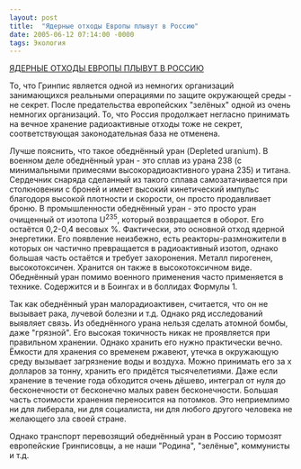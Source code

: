 ```yaml
---
layout: post
title:  "Ядерные отходы Европы плывут в Россию"
date: 2005-06-12 07:14:00 -0000
tags: Экология
---
```


<a href="http://ecoportal.ru/news.php?id=14630">ЯДЕРНЫЕ ОТХОДЫ ЕВРОПЫ ПЛЫВУТ В РОССИЮ</a>

То, что Гринпис является одной из немногих организаций занимающихся реальными операциями по защите окружающей среды - не секрет. После предательства европейских "зелёных" одной из очень немногих организаций. 
То, что Россия продолжает негласно принимать на вечное хранение радиоактивные отходы тоже не секрет, соответствующая законодательная база не отменена.

Лучше пояснить, что такое обеднённый уран (Depleted uranium). В военном деле обеднённый уран - это сплав из урана 238 (с  минимальными примесями высокорадиоактивного урана 235) и титана. Сердечник снаряда сделанный из такого сплава самозатачивается при столкновении с броней и имеет высокий кинетический импульс благодоря высокой плотности и скорости, он просто продавливает броню. В промышленности обеднённый уран - это просто уран очищенный от изотопа U<sup>235</sup>, который возвращается в оборот. Его остаётся 0,2-0,4 весовых %. Фактически, это основной отход ядерной энергетики. Его появление неизбежно, есть реакторы-размножители в которых он частично превращается в радиоактивный изотоп, однако большая часть остаётся и требует захоронения. Металл пирогенен, высокотоксичен. Хранится он также в высокотоксичном виде. Обеднённый уран помимо военного применения часто применяется в технике. Содержится и в Боингах и в боллидах Формулы 1.

Так как обеднённый уран малорадиоактивен, считается, что он не вызывает рака, лучевой болезни и т.д. Однако ряд исследований выявляет связь. Из обеднённого урана нельзя сделать атомной бомбы, даже "грязной". Его высокая токичность никак не проявляется при правильном хранении. Однако хранить его нужно практически вечно. Ёмкости для хранения со временем ржавеют, утечка в окружающую среду вызывает загрязнение воды и воздуха. Можно принимать его за x долларов за тонну, хранить его придётся тысячелетиями. Даже если хранение в течение года обходится очень дёшево, интеграл от нуля до бесконечности от бесконечно малых равен бесконечности. Большая часть стоимости хранения переносится на потомков. Это неприемлимо ни для либерала, ни для социалиста, ни для любого другого человека не желающего зла своей стране.

Однако транспорт перевозящий обеднённый уран в Россию тормозят европейские Гринписовцы, а не наши "Родина", "зелёные", коммунисты и т.д.